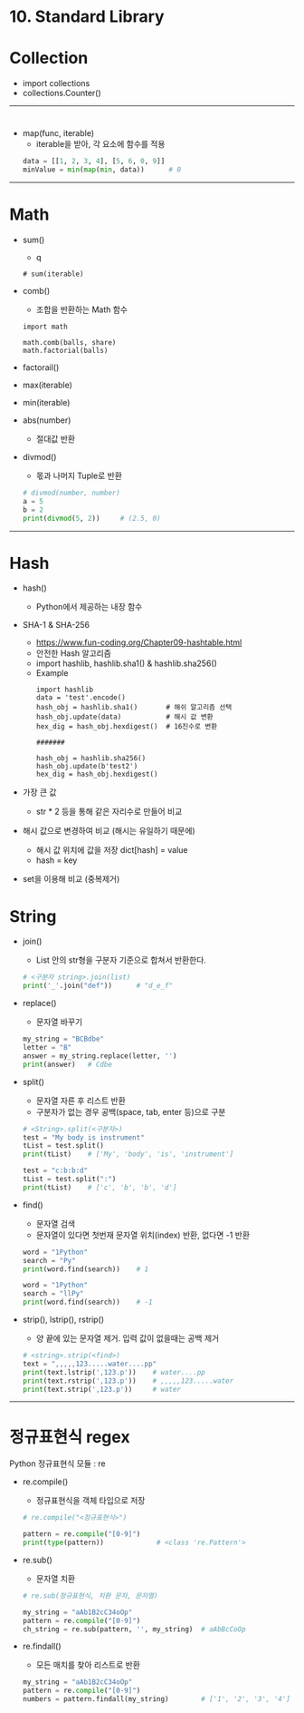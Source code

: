# 10. Standard Library



# Collection
* import collections
* collections.Counter()





---
# 
* map(func, iterable)
    * iterable을 받아, 각 요소에 함수를 적용
    ```python
    data = [[1, 2, 3, 4], [5, 6, 0, 9]]
    minValue = min(map(min, data))      # 0
    ```



---
# Math
* sum()
    * q
    ```
    # sum(iterable)

    ```
* comb()
    * 조합을 반환하는 Math 함수
    ```
    import math
    
    math.comb(balls, share)
    math.factorial(balls)
    ```
* factorail()

* max(iterable)
* min(iterable)
* abs(number)
    * 절대값 반환
* divmod()
    * 몫과 나머지 Tuple로 반환
    ```python
    # divmod(number, number)
    a = 5
    b = 2
    print(divmod(5, 2))     # (2.5, 0)
    ```


---
# Hash
* hash()
    * Python에서 제공하는 내장 함수
    
* SHA-1 & SHA-256
    * https://www.fun-coding.org/Chapter09-hashtable.html
    * 안전한 Hash 알고리즘
    * import hashlib, hashlib.sha1() & hashlib.sha256()
    * Example
        ```
        import hashlib
        data = 'test'.encode()
        hash_obj = hashlib.sha1()       # 해쉬 알고리즘 선택
        hash_obj.update(data)           # 해시 값 변환
        hex_dig = hash_obj.hexdigest()  # 16진수로 변환
        
        #######
      
        hash_obj = hashlib.sha256()
        hash_obj.update(b'test2')
        hex_dig = hash_obj.hexdigest()        
        ```

* 가장 큰 값
    * str * 2 등을 통해 같은 자리수로 만들어 비교
* 해시 값으로 변경하여 비교 (해시는 유일하기 때문에)
    * 해시 값 위치에 값을 저장 dict[hash] = value
    * hash = key
* set을 이용해 비교 (중복제거)    


# String
* join()
    * List 안의 str형을 구분자 기준으로 합쳐서 반환한다.
    ```python
    # <구분자 string>.join(list)
    print('_'.join("def"))      # "d_e_f"
    ```

* replace()
    * 문자열 바꾸기
    ```python
    my_string = "BCBdbe"
    letter = "B"
    answer = my_string.replace(letter, '')
    print(answer)   # Cdbe
    ```

* split()
    * 문자열 자른 후 리스트 반환
    * 구분자가 없는 경우 공백(space, tab, enter 등)으로 구분
    ```python
    # <String>.split(<구분자>)
    test = "My body is instrument"
    tList = test.split()
    print(tList)    # ['My', 'body', 'is', 'instrument']

    test = "c:b:b:d"
    tList = test.split(":")
    print(tList)    # ['c', 'b', 'b', 'd']
    ```
* find()
    * 문자열 검색
    * 문자열이 있다면 첫번재 문자열 위치(index) 반환, 없다면 -1 반환
    ```python
    word = "1Python"
    search = "Py"
    print(word.find(search))    # 1

    word = "1Python"
    search = "llPy"
    print(word.find(search))    # -1
    ```

* strip(), lstrip(), rstrip()
    * 양 끝에 있는 문자열 제거. 입력 값이 없을때는 공백 제거
    ```python
    # <string>.strip(<find>)
    text = ",,,,,123.....water....pp"
    print(text.lstrip(',123.p'))    # water....pp
    print(text.rstrip(',123.p'))    # ,,,,,123.....water
    print(text.strip(',123.p'))     # water

    ```
        


---
# 정규표현식 regex
Python 정규표현식 모듈 : re
* re.compile()
    * 정규표현식을 객체 타입으로 저장
    ```python
    # re.compile("<정규표현식>")

    pattern = re.compile("[0-9]")
    print(type(pattern))             # <class 're.Pattern'>
    ```
    
* re.sub()
    * 문자열 치환
    ```python
    # re.sub(정규표현식, 치환 문자, 문자열)

    my_string = "aAb1B2cC34oOp"
    pattern = re.compile("[0-9]")
    ch_string = re.sub(pattern, '', my_string)  # aAbBcCoOp
    ```

* re.findall()
    * 모든 매치를 찾아 리스트로 반환
    ```python
    my_string = "aAb1B2cC34oOp"
    pattern = re.compile("[0-9]")
    numbers = pattern.findall(my_string)        # ['1', '2', '3', '4']
    ```




